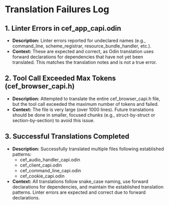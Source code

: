 # Translation Failures Log

## 1. Linter Errors in cef_app_capi.odin
- **Description:** Linter errors reported for undeclared names (e.g., command_line, scheme_registrar, resource_bundle_handler, etc.).
- **Context:** These are expected and correct, as Odin translation uses forward declarations for dependencies that have not yet been translated. This matches the translation notes and is not a true error.

## 2. Tool Call Exceeded Max Tokens (cef_browser_capi.h)
- **Description:** Attempted to translate the entire cef_browser_capi.h file, but the tool call exceeded the maximum number of tokens and failed.
- **Context:** The file is very large (over 1000 lines). Future translations should be done in smaller, focused chunks (e.g., struct-by-struct or section-by-section) to avoid this issue.

## 3. Successful Translations Completed
- **Description:** Successfully translated multiple files following established patterns:
  - cef_audio_handler_capi.odin
  - cef_client_capi.odin  
  - cef_command_line_capi.odin
  - cef_cookie_capi.odin
- **Context:** All translations follow snake_case naming, use forward declarations for dependencies, and maintain the established translation patterns. Linter errors are expected and correct due to forward declarations. 
